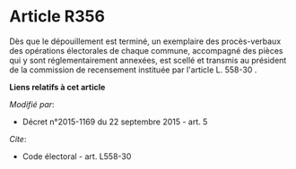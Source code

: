 # Article R356

Dès que le dépouillement est terminé, un exemplaire des procès-verbaux des opérations électorales de chaque commune,
accompagné des pièces qui y sont réglementairement annexées, est scellé et transmis au président de la commission de
recensement instituée par l'article L. 558-30          .

**Liens relatifs à cet article**

_Modifié par_:

  - Décret n°2015-1169 du 22 septembre 2015 - art. 5

_Cite_:

  - Code électoral - art. L558-30
